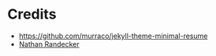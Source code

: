 # Credits
- https://github.com/murraco/jekyll-theme-minimal-resume
- [Nathan Randecker](https://github.com/nrandecker)

